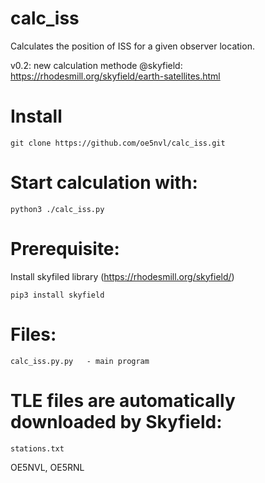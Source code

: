 # calc_iss
Calculates the position of ISS for a given observer location.

v0.2: new calculation methode @skyfield: https://rhodesmill.org/skyfield/earth-satellites.html


# Install
```
git clone https://github.com/oe5nvl/calc_iss.git
```
# Start calculation with:
```
python3 ./calc_iss.py
```
# Prerequisite:

Install skyfiled library (https://rhodesmill.org/skyfield/)
```
pip3 install skyfield
```
# Files:
```
calc_iss.py.py   - main program
```

# TLE files are automatically downloaded by Skyfield:
```
stations.txt
```

OE5NVL, OE5RNL